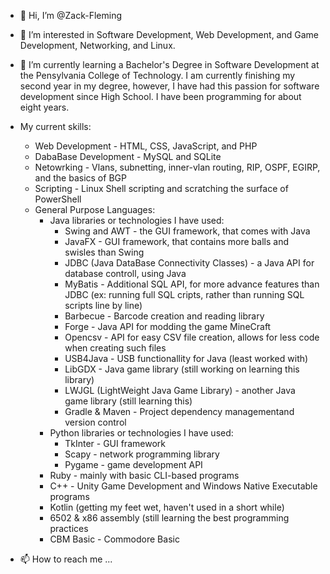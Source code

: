 - 👋 Hi, I’m @Zack-Fleming

- 👀 I’m interested in Software Development, Web Development, and Game Development, Networking, and Linux.

- 🌱 I’m currently learning a Bachelor's Degree in Software Development at the Pensylvania College of Technology. 
     I am currently finishing my second year in my degree, however, I have had this passion for software development
     since High School. I have been programming for about eight years. 

- My current skills:
  - Web Development - HTML, CSS, JavaScript, and PHP
  - DabaBase Development - MySQL and SQLite
  - Netowrking - Vlans, subnetting, inner-vlan routing, RIP, OSPF, EGIRP, and the basics of BGP
  - Scripting - Linux Shell scripting and scratching the surface of PowerShell
  - General Purpose Languages:
    - Java libraries or technologies I have used:
      - Swing and AWT - the GUI framework, that comes with Java
      - JavaFX - GUI framework, that contains more balls and swisles than Swing
      - JDBC (Java DataBase Connectivity Classes) - a Java API for database controll, using Java
      - MyBatis - Additional SQL API, for more advance features than JDBC (ex: running full SQL cripts, rather than running SQL scripts line by line)
      - Barbecue - Barcode creation and reading library
      - Forge - Java API for modding the game MineCraft
      - Opencsv - API for easy CSV file creation, allows for less code when creating such files
      - USB4Java - USB functionallity for Java (least worked with)
      - LibGDX - Java game library (still working on learning this library)
      - LWJGL (LightWeight Java Game Library) - another Java game library (still learning this)
      - Gradle & Maven - Project dependency managementand version control
    - Python libraries or technologies I have used:
      - TkInter - GUI framework
      - Scapy - network programming library
      - Pygame - game development API
    - Ruby - mainly with basic CLI-based programs
    - C++ - Unity Game Development and Windows Native Executable programs
    - Kotlin (getting my feet wet, haven't used in a short while)
    - 6502 & x86 assembly (still learning the best programming practices
    - CBM Basic - Commodore Basic
     
- 📫 How to reach me ...

<!---
Zack-Fleming/Zack-Fleming is a ✨ special ✨ repository because its `README.md` (this file) appears on your GitHub profile.
You can click the Preview link to take a look at your changes.
--->
